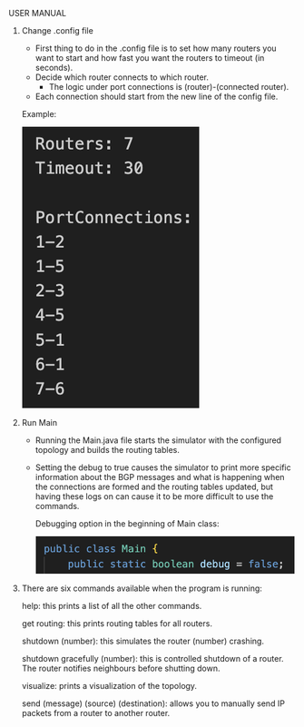 USER MANUAL

1. Change .config file
   - First thing to do in the .config file is to set how many routers you want to start and how fast you want the routers to timeout (in seconds).
   - Decide which router connects to which router.
     - The logic under port connections is (router)-(connected router).
   - Each connection should start from the new line of the config file.
   
   Example:
   
   ![contents of .config](https://github.com/Ugi0/BGP-Protocol/blob/05dcfcb47cfbf2845063426d65fd8b06472ac36a/config_example.png)
   
3. Run Main
   - Running the Main.java file starts the simulator with the configured topology and builds the routing tables.
   - Setting the debug to true causes the simulator to print more specific information about the BGP messages and what is happening when the connections are formed and the routing tables updated,
     but having these logs on can cause it to be more difficult to use the commands.
  
     Debugging option in the beginning of Main class:
     
     ![Debugging option](https://github.com/Ugi0/BGP-Protocol/blob/05dcfcb47cfbf2845063426d65fd8b06472ac36a/debug_option.png)

4. There are six commands available when the program is running: 

      help: this prints a list of all the other commands. 

      get routing: this prints routing tables for all routers. 

      shutdown (number): this simulates the router (number) crashing. 

      shutdown gracefully (number): this is controlled shutdown of a router. The router notifies neighbours before shutting down.

      visualize: prints a visualization of the topology. 

      send (message) (source) (destination): allows you to manually send IP packets from a router to another router. 
